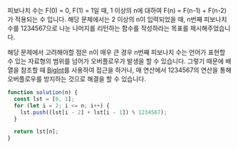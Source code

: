피보나치 수는 F(0) = 0, F(1) = 1일 때, 1 이상의 n에 대하여 F(n) = F(n-1) + F(n-2) 가 적용되는 수 입니다. 해당 문제에서는 2 이상의 n이 입력되었을 때, n번째 피보나치 수를 1234567으로 나눈 나머지를 리턴하는 함수를 작성하라는 목표를 제시해주었습니다.

해당 문제에서 고려해야할 점은 n이 매우 큰 경우 n번째 피보나치 수는 언어가 표현할 수 있는 자료형의 범위를 넘어가 오버플로우가 발생을 할 수 있습니다. 그렇기 때문에 배열을 참조할 때 <a href="https://developer.mozilla.org/ko/docs/Web/JavaScript/Reference/Global_Objects/BigInt">BigInt</a>를 사용하여 접근을 하거나, 매 연산에서 1234567의 연산을 통해 오버플로우를 방지하는 것으로 해결을 할 수 있습니다.

```javascript
function solution(n) {
  const lst = [0, 1];
  for (let i = 2; i <= n; i++) {
    lst.push((lst[i - 2] + lst[i - 1]) % 1234567);
  }

  return lst[n];
}
```
